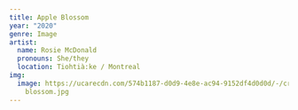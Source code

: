 ```yaml
---
title: Apple Blossom
year: "2020"
genre: Image
artist:
  name: Rosie McDonald
  pronouns: She/they
  location: Tiohtià:ke / Montreal
img:
  image: https://ucarecdn.com/574b1187-d0d9-4e8e-ac94-9152df4d0d0d/-/crop/1680x1260/0,666/-/preview/apple
    blossom.jpg
---
```

